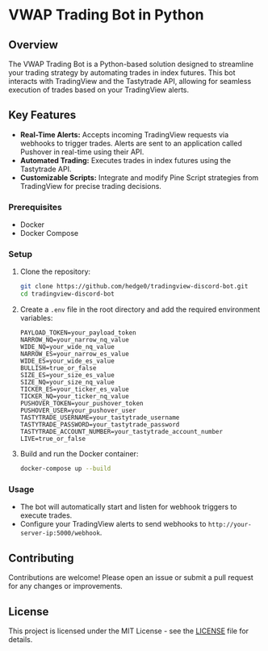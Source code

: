 # VWAP Trading Bot in Python

## Overview

The VWAP Trading Bot is a Python-based solution designed to streamline your trading strategy by automating trades in index futures. This bot interacts with TradingView and the Tastytrade API, allowing for seamless execution of trades based on your TradingView alerts.

## Key Features

- **Real-Time Alerts:** Accepts incoming TradingView requests via webhooks to trigger trades. Alerts are sent to an application called Pushover in real-time using their API.
- **Automated Trading:** Executes trades in index futures using the Tastytrade API.
- **Customizable Scripts:** Integrate and modify Pine Script strategies from TradingView for precise trading decisions.

### Prerequisites

- Docker
- Docker Compose

### Setup

1. Clone the repository:
    ```bash
    git clone https://github.com/hedge0/tradingview-discord-bot.git
    cd tradingview-discord-bot
    ```

2. Create a `.env` file in the root directory and add the required environment variables:
    ```env
    PAYLOAD_TOKEN=your_payload_token
    NARROW_NQ=your_narrow_nq_value
    WIDE_NQ=your_wide_nq_value
    NARROW_ES=your_narrow_es_value
    WIDE_ES=your_wide_es_value
    BULLISH=true_or_false
    SIZE_ES=your_size_es_value
    SIZE_NQ=your_size_nq_value
    TICKER_ES=your_ticker_es_value
    TICKER_NQ=your_ticker_nq_value
    PUSHOVER_TOKEN=your_pushover_token
    PUSHOVER_USER=your_pushover_user
    TASTYTRADE_USERNAME=your_tastytrade_username
    TASTYTRADE_PASSWORD=your_tastytrade_password
    TASTYTRADE_ACCOUNT_NUMBER=your_tastytrade_account_number
    LIVE=true_or_false
    ```

3. Build and run the Docker container:
    ```bash
    docker-compose up --build
    ```

### Usage

- The bot will automatically start and listen for webhook triggers to execute trades.
- Configure your TradingView alerts to send webhooks to `http://your-server-ip:5000/webhook`.

## Contributing

Contributions are welcome! Please open an issue or submit a pull request for any changes or improvements.

## License

This project is licensed under the MIT License - see the [LICENSE](LICENSE) file for details.
